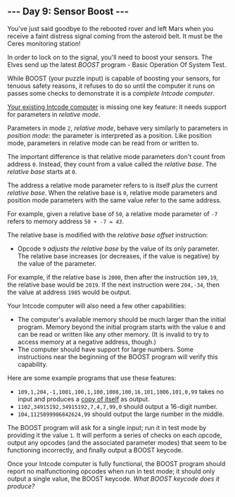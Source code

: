 <h2>--- Day 9: Sensor Boost ---</h2><p>You&apos;ve just said goodbye to the rebooted rover and left Mars when you receive a faint distress signal coming from the asteroid belt.  It must be the Ceres monitoring station!</p>
<p>In order to lock on to the signal, you&apos;ll need to boost your sensors. The Elves send up the latest <em>BOOST</em> program - Basic Operation Of System Test.</p>
<p>While BOOST (your puzzle input) is capable of boosting your sensors, for <span title="Oh sure, NOW safety is a priority.">tenuous safety reasons</span>, it refuses to do so until the computer it runs on passes some checks to demonstrate it is a <em>complete Intcode computer</em>.</p>
<p><a href="5">Your existing Intcode computer</a> is missing one key feature: it needs support for parameters in <em>relative mode</em>.</p>
<p>Parameters in mode <code>2</code>, <em>relative mode</em>, behave very similarly to parameters in <em>position mode</em>: the parameter is interpreted as a position.  Like position mode, parameters in relative mode can be read from or written to.</p>
<p>The important difference is that relative mode parameters don&apos;t count from address <code>0</code>.  Instead, they count from a value called the <em>relative base</em>. The <em>relative base</em> starts at <code>0</code>.</p>
<p>The address a relative mode parameter refers to is itself <em>plus</em> the current <em>relative base</em>. When the relative base is <code>0</code>, relative mode parameters and position mode parameters with the same value refer to the same address.</p>
<p>For example, given a relative base of <code>50</code>, a relative mode parameter of <code>-7</code> refers to memory address <code>50 + -7 = <em>43</em></code>.</p>
<p>The relative base is modified with the <em>relative base offset</em> instruction:</p>
<ul>
<li>Opcode <code>9</code> <em>adjusts the relative base</em> by the value of its only parameter. The relative base increases (or decreases, if the value is negative) by the value of the parameter.</li>
</ul>
<p>For example, if the relative base is <code>2000</code>, then after the instruction <code>109,19</code>, the relative base would be <code>2019</code>. If the next instruction were <code>204,-34</code>, then the value at address <code>1985</code> would be output.</p>
<p>Your Intcode computer will also need a few other capabilities:</p>
<ul>
<li>The computer&apos;s available memory should be much larger than the initial program. Memory beyond the initial program starts with the value <code>0</code> and can be read or written like any other memory. (It is invalid to try to access memory at a negative address, though.)</li>
<li>The computer should have support for large numbers. Some instructions near the beginning of the BOOST program will verify this capability.</li>
</ul>
<p>Here are some example programs that use these features:</p>
<ul>
<li><code>109,1,204,-1,1001,100,1,100,1008,100,16,101,1006,101,0,99</code> takes no input and produces a <a href="https://en.wikipedia.org/wiki/Quine_(computing)">copy of itself</a> as output.</li>
<li><code>1102,34915192,34915192,7,4,7,99,0</code> should output a 16-digit number.</li>
<li><code>104,1125899906842624,99</code> should output the large number in the middle.</li>
</ul>
<p>The BOOST program will ask for a single input; run it in test mode by providing it the value <code>1</code>. It will perform a series of checks on each opcode, output any opcodes (and the associated parameter modes) that seem to be functioning incorrectly, and finally output a BOOST keycode.</p>
<p>Once your Intcode computer is fully functional, the BOOST program should report no malfunctioning opcodes when run in test mode; it should only output a single value, the BOOST keycode. <em>What BOOST keycode does it produce?</em></p>
